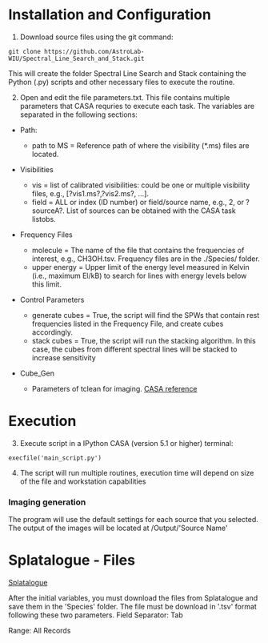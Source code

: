 

# Installation and Configuration 

1. Download source files using the git command:

```
git clone https://github.com/AstroLab-WIU/Spectral_Line_Search_and_Stack.git
```

This will create the folder Spectral Line Search and Stack containing the Python (.py) scripts and other necessary files to execute the routine.

 
2. Open and edit the file parameters.txt. This file contains multiple parameters that CASA requries to execute each task. The variables are separated in the following sections:

* Path:
  - path to MS = Reference path of where the visibility (*.ms) files are located.

 
* Visibilities
   - vis = list of calibrated visibilities: could be one or multiple visibility files, e.g., [?vis1.ms?,?vis2.ms?, ...].
   - field = ALL or index (ID number) or field/source name, e.g., 2, or ?sourceA?. List of sources can be obtained with the CASA task listobs.

* Frequency Files
   - molecule = The name of the file that contains the frequencies of interest, e.g., CH3OH.tsv. Frequency files are  in the ./Species/ folder.
   - upper energy = Upper limit of the energy level measured in Kelvin (i.e., maximum El/kB) to search for lines with energy levels below this limit.

* Control Parameters

  - generate cubes = True, the script will find the SPWs that contain rest frequencies listed in the Frequency File, and create cubes accordingly. 
  - stack cubes = True, the script will run the stacking algorithm. In this case, the cubes from different spectral lines will be stacked to increase sensitivity
* Cube_Gen
  - Parameters of tclean for imaging. [CASA reference](https://casadocs.readthedocs.io/en/stable/api/tt/casatasks.imaging.tclean.html)
  

# Execution
3. Execute script in a IPython CASA (version 5.1 or higher) terminal: 
```
execfile('main_script.py')
```

4. The script will run multiple routines, execution time will depend on size of the file and workstation capabilities



### Imaging generation

The program will use the default settings for each source that you selected. The output of the images will be located at /Output/'Source Name'


# Splatalogue - Files
[Splatalogue](https://www.cv.nrao.edu/php/splat/index.php)

After the initial variables, you must download the files from Splatalogue and save them in the 'Species' folder. The file must be download in '.tsv' format following these two parameters. 
Field Separator: Tab

Range: All Records

